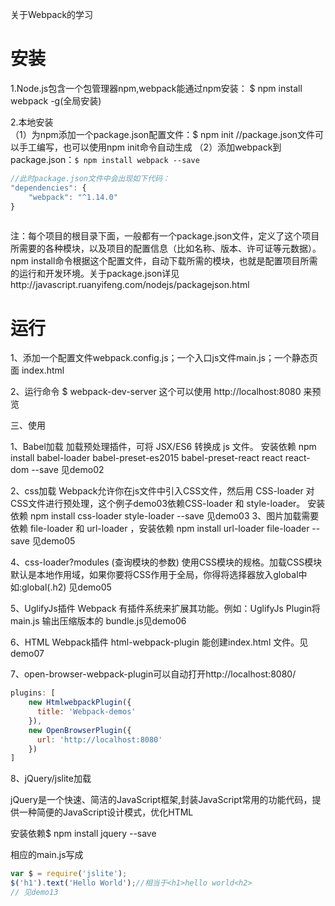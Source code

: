 关于Webpack的学习

# 安装

1.Node.js包含一个包管理器npm,webpack能通过npm安装：
$ npm install webpack -g(全局安装)

2.本地安装  
（1）为npm添加一个package.json配置文件：$ npm init
//package.json文件可以手工编写，也可以使用npm init命令自动生成
（2）添加webpack到 package.json：`$ npm install webpack --save`

```js
//此时package.json文件中会出现如下代码：  
"dependencies": {
    "webpack": "^1.14.0"
}
  
```

注：每个项目的根目录下面，一般都有一个package.json文件，定义了这个项目所需要的各种模块，以及项目的配置信息（比如名称、版本、许可证等元数据）。npm install命令根据这个配置文件，自动下载所需的模块，也就是配置项目所需的运行和开发环境。关于package.json详见http://javascript.ruanyifeng.com/nodejs/packagejson.html

# 运行

1、添加一个配置文件webpack.config.js；一个入口js文件main.js；一个静态页面 index.html

2、运行命令 $ webpack-dev-server 这个可以使用 http://localhost:8080 来预览

三、使用

1、Babel加载 加载预处理插件，可将 JSX/ES6 转换成 js 文件。
安装依赖  npm install babel-loader babel-preset-es2015 babel-preset-react react react-dom --save
见demo02

2、css加载 Webpack允许你在js文件中引入CSS文件，然后用 CSS-loader 对CSS文件进行预处理，这个例子demo03依赖CSS-loader 和 style-loader。 安装依赖
 npm install css-loader style-loader --save
见demo03
3、图片加载需要依赖 file-loader 和 url-loader ，安装依赖
npm install url-loader file-loader --save
见demo05

4、css-loader?modules (查询模块的参数) 使用CSS模块的规格。加载CSS模块默认是本地作用域，如果你要将CSS作用于全局，你得将选择器放入global中如:global(.h2) 见demo05

5、UglifyJs插件 Webpack 有插件系统来扩展其功能。例如：UglifyJs Plugin将 main.js 输出压缩版本的 bundle.js见demo06

6、HTML Webpack插件 html-webpack-plugin 能创建index.html 文件。见demo07

7、open-browser-webpack-plugin可以自动打开http://localhost:8080/

```js
plugins: [
    new HtmlwebpackPlugin({
      title: 'Webpack-demos'
    }),
    new OpenBrowserPlugin({
      url: 'http://localhost:8080'
    })
]
```

8、jQuery/jslite加载

jQuery是一个快速、简洁的JavaScript框架,封装JavaScript常用的功能代码，提供一种简便的JavaScript设计模式，优化HTML

安装依赖$ npm install jquery --save

相应的main.js写成

```js
var $ = require('jslite');
$('h1').text('Hello World');//相当于<h1>hello world<h2>
// 见demo13
```
